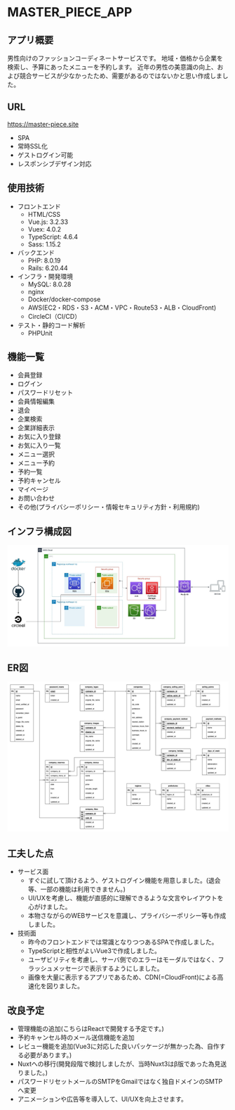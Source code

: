 # MASTER_PIECE_APP

## アプリ概要
男性向けのファッションコーディネートサービスです。
地域・価格から企業を検索し、予算にあったメニューを予約します。
近年の男性の美意識の向上、および競合サービスが少なかったため、需要があるのではないかと思い作成しました。

<!-- <img src="/README_images/screen_shot.png"> -->

## URL
https://master-piece.site
- SPA
- 常時SSL化
- ゲストログイン可能
- レスポンシブデザイン対応

## 使用技術
- フロントエンド
  - HTML/CSS
  - Vue.js: 3.2.33
  - Vuex: 4.0.2
  - TypeScript: 4.6.4
  - Sass: 1.15.2
- バックエンド
  - PHP: 8.0.19
  - Rails: 6.20.44
- インフラ・開発環境
  - MySQL: 8.0.28
  - nginx
  - Docker/docker-compose
  - AWS(EC2・RDS・S3・ACM・VPC・Route53・ALB・CloudFront)
  - CircleCI（CI/CD）
- テスト・静的コード解析
  - PHPUnit

## 機能一覧
- 会員登録
- ログイン
- パスワードリセット
- 会員情報編集
- 退会
- 企業検索
- 企業詳細表示
- お気に入り登録
- お気に入り一覧
- メニュー選択
- メニュー予約
- 予約一覧
- 予約キャンセル
- マイページ
- お問い合わせ
- その他(プライバシーポリシー・情報セキュリティ方針・利用規約)

## インフラ構成図
<img src= '/README_images/infra.jpg' >

## ER図
<img src= '/README_images/ER.jpg' >

## 工夫した点
- サービス面
  - すぐに試して頂けるよう、ゲストログイン機能を用意しました。(退会等、一部の機能は利用できません。)
  - UI/UXを考慮し、機能が直感的に理解できるような文言やレイアウトを心がけました。
  - 本物さながらのWEBサービスを意識し、プライバシーポリシー等も作成しました。
- 技術面
  - 昨今のフロントエンドでは常識となりつつあるSPAで作成しました。
  - TypeScriptと相性がよいVue3で作成しました。
  - ユーザビリティを考慮し、サーバ側でのエラーはモーダルではなく、フラッシュメッセージで表示するようにしました。
  - 画像を大量に表示するアプリであるため、CDN(=CloudFront)による高速化を図りました。

## 改良予定
- 管理機能の追加(こちらはReactで開発する予定です。)
- 予約キャンセル時のメール送信機能を追加
- レビュー機能を追加(Vue3に対応した良いパッケージが無かった為、自作する必要があります。)
- Nuxtへの移行(開発段階で検討しましたが、当時Nuxt3はβ版であった為見送りました。)
- パスワードリセットメールのSMTPをGmailではなく独自ドメインのSMTPへ変更
- アニメーションや広告等を導入して、UI/UXを向上させます。
